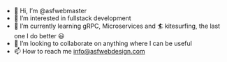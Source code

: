 - 👋 Hi, I’m @asfwebmaster
- 👀 I’m interested in fullstack development
- 🌱 I’m currently learning gRPC, Microservices and :surfer:  kitesurfing, the last one I do better :smiley:
- 💞️ I’m looking to collaborate on anything where I can be useful
- 📫 How to reach me info@asfwebdesign.com

<!---
asfwebmaster/asfwebmaster is a ✨ special ✨ repository because its `README.md` (this file) appears on your GitHub profile.
You can click the Preview link to take a look at your changes.
--->

